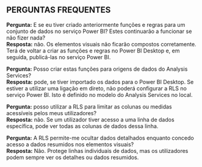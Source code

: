 ## <a name="faq"></a>PERGUNTAS FREQUENTES
**Pergunta:** E se eu tiver criado anteriormente funções e regras para um conjunto de dados no serviço Power BI? Estes continuarão a funcionar se não fizer nada?  
**Resposta:** não. Os elementos visuais não ficarão compostos corretamente. Terá de voltar a criar as funções e regras no Power BI Desktop e, em seguida, publicá-las no serviço Power BI.

**Pergunta:** Posso criar estas funções para origens de dados do Analysis Services?  
**Resposta:** pode, se tiver importado os dados para o Power BI Desktop. Se estiver a utilizar uma ligação em direto, não poderá configurar a RLS no serviço Power BI. Isto é definido no modelo do Analysis Services no local.

**Pergunta:** posso utilizar a RLS para limitar as colunas ou medidas acessíveis pelos meus utilizadores?  
**Resposta:** não. Se um utilizador tiver acesso a uma linha de dados específica, pode ver todas as colunas de dados dessa linha.

**Pergunta:** A RLS permite-me ocultar dados detalhados enquanto concedo acesso a dados resumidos nos elementos visuais?  
**Resposta:** Não. Protege linhas individuais de dados, mas os utilizadores podem sempre ver os detalhes ou dados resumidos.


